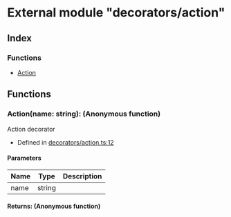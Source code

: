 # External module "decorators/action"


## Index

### Functions
* [Action](_decorators_action_.md#action)

## Functions

### Action(name: string): (Anonymous function)
Action decorator  
* Defined in [decorators/action.ts:12](https://github.com/igorzg/typeix/blob/master/src/decorators/action.ts#L12)


#### Parameters

| Name | Type | Description |
| ---- | ---- | ---- |
| name | string|  |

#### Returns: (Anonymous function)

